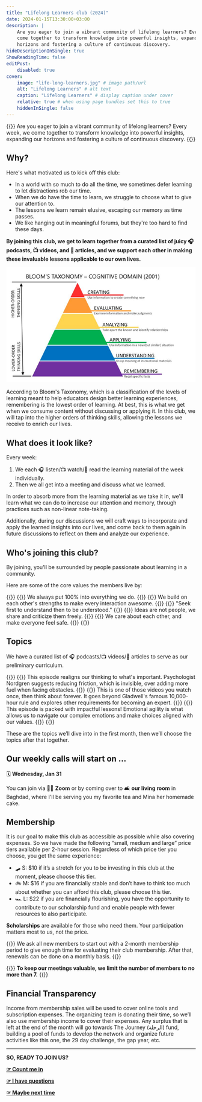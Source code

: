 ```yaml
---
title: "Lifelong Learners club (2024)"
date: 2024-01-15T13:30:00+03:00
description: |
    Are you eager to join a vibrant community of lifelong learners? Every week, we
    come together to transform knowledge into powerful insights, expanding our
    horizons and fostering a culture of continuous discovery.
hideDescriptionInSingle: true
ShowReadingTime: false
editPost:
    disabled: true
cover:
    image: "life-long-learners.jpg" # image path/url
    alt: "Lifelong Learners" # alt text
    caption: "Lifelong Learners" # display caption under cover
    relative: true # when using page bundles set this to true
    hiddenInSingle: false
---
```

{{<callout>}}
Are you eager to join a vibrant community of lifelong learners? Every week, we come
together to transform knowledge into powerful insights, expanding our horizons and
fostering a culture of continuous discovery.
{{</callout>}}

## Why?

Here's what motivated us to kick off this club:

* In a world with so much to do all the time, we sometimes defer learning to let
  distractions rob our time.
* When we do have the time to learn, we struggle to choose what to give our attention
  to.
* The lessons we learn remain elusive, escaping our memory as time passes.
* We like hanging out in meaningful forums, but they're too hard to find these days.

**By joining this club, we get to learn together from a curated list of juicy 🎧
podcasts, 📺 videos, and 📄 articles, and we support each other in making these
invaluable lessons applicable to our own lives.**

![Bloom's Taxonomy](blooms-taxonomy.jpg)

According to Bloom's Taxonomy, which is a classification of the levels of learning
meant to help educators design better learning experiences, remembering is the lowest
order of learning. At best, this is what we get when we consume content without
discussing or applying it. In this club, we will tap into the higher orders of
thinking skills, allowing the lessons we receive to enrich our lives.

## What does it look like?

Every week:

1. We each 🎧 listen/📺 watch/📄 read the learning material of the week individually.
1. Then we all get into a meeting and discuss what we learned.

In order to absorb more from the learning material as we take it in, we'll learn what
we can do to increase our attention and memory, through practices such as non-linear
note-taking.

Additionally, during our discussions we will craft ways to incorporate and apply the
learned insights into our lives, and come back to them again in future discussions to
reflect on them and analyze our experience.

## Who's joining this club?

By joining, you'll be surrounded by people passionate about learning in a community.

Here are some of the core values the members live by:

{{<cardGallery align="center">}}
{{<card title="Give a shit" img="shit.jpg" >}}
We always put 100% into everything we do.
{{</card>}}
{{<card title="Succeed together" img="together.jpg" >}}
We build on each other's strengths to make every interaction awesome.
{{</card>}}
{{<card title="Listen intently" img="listen.jpg" >}}
"Seek first to understand then to be understood."
{{</card>}}
{{<card title="Passionately debate" img="debate.jpg" >}}
Ideas are not people, we share and criticize them freely.
{{</card>}}
{{<card title="Choose compassion" img="compassion.jpg" >}}
We care about each other, and make everyone feel safe.
{{</card>}}
{{</cardGallery>}}

## Topics

We have a curated list of 🎧 podcasts/📺 videos/📄 articles to serve as our preliminary
curriculum.

{{<cardGallery>}}
{{<card title="⛽️ The Obstacles You Don’t See" img="the-obstacles-you-dont-see.jpg" footer="[🎧 Source - Hidden Brain](https://hiddenbrain.org/podcast/work-2-0-the-obstacles-you-dont-see/)" >}}
This episode realigns our thinking to what's important. Psychologist Nordgren
suggests reducing friction, which is invisible, over adding more fuel when facing
obstacles.
{{</card>}}
{{<card title="🧑‍🔬 The 4 things it takes to be an expert" img="the-four-things-it-takes-to-be-an-expert.jpg" footer="[📺 Source - Veritasium](https://www.youtube.com/watch?v=5eW6Eagr9XA)" >}}
This is one of those videos you watch once, then think about forever. It goes
beyond Gladwell's famous 10,000-hour rule and explores other requirements for
becoming an expert.
{{</card>}}
{{<card title="🤸‍♂️ Becoming Emotionally Agile" img="emotional-agility.jpg" footer="[🎧 Source - Being Well Podcast](https://www.rickhanson.net/being-well-podcast-becoming-emotionally-agile-with-dr-susan-david/)" >}}
This episode is packed with impactful lessons! Emotional agility is what allows us to
navigate our complex emotions and make choices aligned with our values.
{{</card>}}
{{</cardGallery>}}

These are the topics we’ll dive into in the first month, then we’ll choose the topics
after that together.

## Our weekly calls will start on …

🗓️ **Wednesday, Jan 31**

You can join via 🧑‍💻 **Zoom** or by coming over to 🛋️ **our living room** in Baghdad,
where I'll be serving you my favorite tea and Mina her homemade cake.

## Membership

It is our goal to make this club as accessible as possible while also covering
expenses. So we have made the following “small, medium and large” price tiers
available per 2-hour session. Regardless of which price tier you choose, you get the
same experience:

* 🛹 S: $10 if it’s a stretch for you to be investing in this club at the moment,
  please choose this tier.
* 🚲 M: $16 if you are financially stable and don’t have to think too much about
  whether you can afford this club, please choose this tier.
* 🏎️ L: $22 if you are financially flourishing, you have the opportunity to
  contribute to our scholarship fund and enable people with fewer resources to also
  participate.

**Scholarships** are available for those who need them. Your participation matters
most to us, not the price.

{{<callout>}}
We ask all new members to start out with a 2-month membership period to give enough
time for evaluating their club membership. After that, renewals can be done on a
monthly basis.
{{</callout>}}

{{<callout>}}
**To keep our meetings valuable, we limit the number of members to no more than 7.**
{{</callout>}}

## Financial Transparency

Income from membership sales will be used to cover online tools and subscription
expenses. The organizing team is donating their time, so we’ll also use membership
income to cover their expenses. Any surplus that is left at the end of the month will
go towards The Journey (الرحلة) fund, building a pool of funds to develop the network
and organize future activities like this one, the 29 day challenge, the gap year,
etc.

---

**SO, READY TO JOIN US?**

**[☞ Count me in](https://airtable.com/app56QA8mzol7siJU/shrdQRYEKwWqwHYBv?prefill_Are%20you%20joining%3F=Yes&hide_Are%20you%20joining%3F=true)**

[**☞ I have questions**](https://airtable.com/app56QA8mzol7siJU/shrdQRYEKwWqwHYBv)

**[☞ Maybe next time](https://airtable.com/app56QA8mzol7siJU/shrdQRYEKwWqwHYBv?prefill_Are%20you%20joining%3F=No&hide_Are%20you%20joining%3F=true)**
